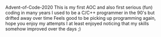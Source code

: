 Advent-of-Code-2020
This is my first AOC and also first serious (fun) coding in many years
I used to be a C/C++ programmer in the 90's but drifted away over time
Feels good to be picking up programming again, hope you enjoy my attempts
I at least enjoyed noticing that my skills somehow improved over the days ;)
